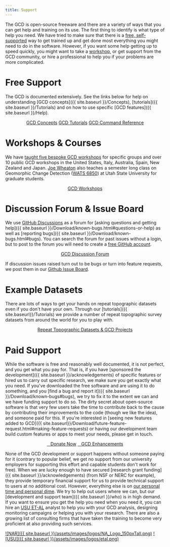 ```yaml
---
title: Support
---
```


The GCD is open-source freeware and there are a variety of ways that you can get help and training on its use. The first thing to identify is what type of help you need. We have tried to make sure that there is a [free, self-supported](#free-support) way to get trained up and get done most everything you might need to do in the software. However, if you want some help getting up to speed quickly, you might want to take a [workshop](#gcd-workshops--courses), or get support from the GCD community, or hire a professional to help you if your problems are more complicated. 

# Free Support

The GCD is documented extensively. See the links below for help on understanding [GCD concepts]({{ site.baseurl }}/Concepts), [tutorials]({{ site.baseurl }}/Tutorials) and on how to use specific [GCD features]({{ site.baseurl }}/Help).
<div style="text-align: center">
	<a class="hollow button" href="{{ site.baseurl }}/Concepts"><i class="fa fa-lightbulb-o"></i>  GCD Concepts</a>  
    <a class="hollow button" href="{{ site.baseurl }}/Tutorials"><i class="fa fa-youtube"></i>  GCD Tutorials</a>  
    <a class="hollow button" href="{{ site.baseurl }}/Help"><i class="fa fa-terminal"></i>  GCD Command Reference</a>  
</div>

# Workshops & Courses

We have [taught five bespoke GCD workshops](http://www.joewheaton.org/workshops.html) for specific groups and over 10 public GCD workshops in the United States, Italy, Australia, Spain, New Zealand and Japan.  [Joe Wheaton](http://www.joewheaton.org) also teaches a semester long class on Geomorphic Change Detection ([WATS 6850](http://catalog.usu.edu/preview_course_nopop.php?catoid=12&coid=93001)) at Utah State University for graduate students. 
<div align="center">
    <a class="hollow button" href="{{ site.baseurl }}/Workshops"><i class="fa fa-graduation-cap"></i>  GCD Workshops</a>  
</div>

# Discussion Forum & Issue Board

We use [GitHub Discussions](https://github.com/Riverscapes/gcd/discussions) as a forum for [asking questions and getting help]({{ site.baseurl }}/Download/known-bugs.html#questions-or-help) as well as [reporting bugs]({{ site.baseurl }}/Download/known-bugs.html#bugs). You can search the forum for past issues without a login, but to post to the forum you will need to create a [free GitHub account](https://github.com/join).

<div style="text-align: center">
    <a class="hollow button" href="https://github.com/Riverscapes/gcd/discussions"><i class="fa fa-github"></i>  GCD Discussion Forum</a>  
</div>

If discussion issues raised turn out to be bugs or turn into feature requests, we post them in our [Github Issue Board](https://github.com/Riverscapes/gcd/issues).

# Example Datasets

There are lots of ways to get your hands on repeat topographic datasets even if you don't have your own. Through our [tutorials]({{ site.baseurl}}/Tutorials) we provide a number of repeat topographic survey datasets from around the world for you to play with. 

<div align="center">
	<a class="hollow button" href="{{ site.baseurl}}/example-data-sets.html" ><i class="fa fa-database"></i> Repeat Topographic Datasets & GCD Projects</a>
</div>

# Paid Support

While the software is free and reasonably well documented, it is not perfect, and you get what you pay for. That is, if you have [sponsored the development]({{ site.baseurl }}/acknowledgements) of specific features or hired us to carry out specific research, we make sure you get exactly what you need. If you've downloaded the free software and are using it to do something, and you [find a bug and report it]({{ site.baseurl }}/Download/known-bugs#bugs), we try to fix it to the extent we can and we have funding support to do so. The dirty secret about open-source software is that very few users take the time to contribute back to the cause by contributing their improvements to the code (though we like the idea), and someone paid for this. If you're interested in [seeing new features added to GCD]({{ site.baseurl}}/Download/future-feature-request.html#making-feature-requests) or having our development team build custom features or apps to meet your needs, please get in touch. 

<div align="center">
	<a class="button success" href="{{ site.baseurl}}/Download/future-feature-request#want-to-donate-to-the-cause" ><i class="fa fa-paypal"></i>&nbsp;&nbsp; Donate Now</a>
	<a class="hollow button" href="{{ site.baseurl}}/Download/future-feature-request#making-feature-requests" ><i class="fa fa-lightbulb-o"></i>&nbsp;&nbsp;  GCD Enhancements</a>
</div>

None of the GCD development or support happens without someone paying for it (contrary to popular belief, we get no support from our university employers for supporting this effort and capable students don't work for free). When we are lucky enough to have secured [research grant funding]({{ site.baseurl }}/acknowledgements) (from NSF or NERC for example), they provide temporary financial support for us to provide technical support to users at no additional cost. However, everything else is on [our personal time and personal dime]({{site.baseurl}}/who). We try to help out users where we can, but our  [development and support team]({{ site.baseurl }}/who) is in high demand. If you want to ensure you get the help you need when you need it, you can hire an [USU ET-AL](http://etal.joewheaton.org)  analyst to help you with your GCD analysis, designing monitoring campaigns or helping you with your research. There are also a growing list of consulting firms that have taken the training to become very proficient at also providing such services.

[![NAR]({{ site.baseurl }}/assets/images/logos/NA_Logo_150pxTall.png)](http://northarrowresearch.com/)
[![USU]({{ site.baseurl }}/assets/images/logos/etal.png)](http://etal.joewheaton.org)